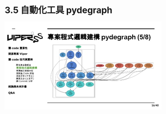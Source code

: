 # 3.5 自動化工具 pydegraph

![](../.gitbook/assets/coscup-versionpython-kai-yuan-ruan-ti-kao-gu-15.png)



